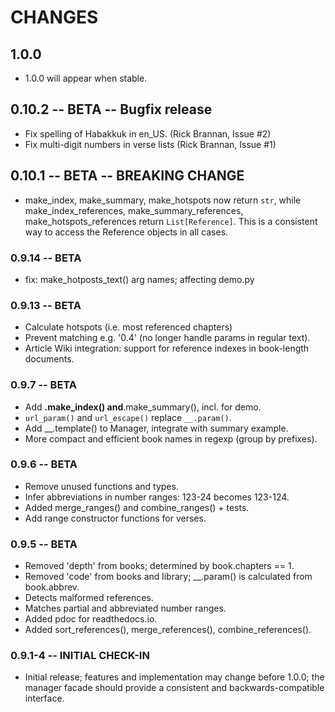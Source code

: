 # CHANGES

## 1.0.0

* 1.0.0 will appear when stable.

## 0.10.2 -- BETA -- Bugfix release

* Fix spelling of Habakkuk in en_US. (Rick Brannan, Issue #2)
* Fix multi-digit numbers in verse lists (Rick Brannan, Issue #1)

## 0.10.1 -- BETA -- BREAKING CHANGE

* make_index, make_summary, make_hotspots now return `str`,
while make_index_references, make_summary_references, make_hotspots_references
return `List[Reference]`. This is a consistent way to access the Reference
objects in all cases.

### 0.9.14 -- BETA

* fix: make_hotposts_text() arg names; affecting demo.py

### 0.9.13 -- BETA

* Calculate hotspots (i.e. most referenced chapters)
* Prevent matching e.g. '0.4' (no longer handle params in regular text).
* Article Wiki integration: support for reference indexes in book-length documents.

### 0.9.7 -- BETA

* Add __.make_index() and__.make_summary(), incl. for demo.
* `url_param()` and `url_escape()` replace `__.param()`.
* Add __.template() to Manager, integrate with summary example.
* More compact and efficient book names in regexp (group by prefixes).

### 0.9.6 -- BETA

* Remove unused functions and types.
* Infer abbreviations in number ranges: 123-24 becomes 123-124.
* Added merge_ranges() and combine_ranges() + tests.
* Add range constructor functions for verses.

### 0.9.5 -- BETA

* Removed 'depth' from books; determined by book.chapters == 1.
* Removed 'code' from books and library; __.param() is calculated
    from book.abbrev.
* Detects malformed references.
* Matches partial and abbreviated number ranges.
* Added pdoc for readthedocs.io.
* Added sort_references(), merge_references(), combine_references().

### 0.9.1-4 -- INITIAL CHECK-IN

* Initial release; features and implementation may change before 1.0.0; the
  manager facade should provide a consistent and backwards-compatible
  interface.
